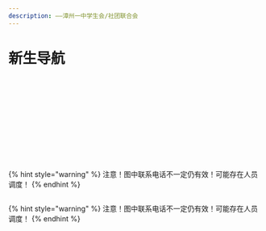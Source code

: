 ```yaml
---
description: ——漳州一中学生会/社团联合会
---
```


# 新生导航

<figure><img src=".gitbook/assets/efe36e43481b48f284c91c18a8af772cXOWXrTRTGW4KsqPY-0.jpg" alt=""><figcaption></figcaption></figure>

<figure><img src=".gitbook/assets/efe36e43481b48f284c91c18a8af772cXOWXrTRTGW4KsqPY-1.jpg" alt=""><figcaption></figcaption></figure>

<figure><img src=".gitbook/assets/efe36e43481b48f284c91c18a8af772cXOWXrTRTGW4KsqPY-2.jpg" alt=""><figcaption></figcaption></figure>

<figure><img src=".gitbook/assets/efe36e43481b48f284c91c18a8af772cXOWXrTRTGW4KsqPY-3.jpg" alt=""><figcaption></figcaption></figure>

<figure><img src=".gitbook/assets/efe36e43481b48f284c91c18a8af772cXOWXrTRTGW4KsqPY-4.jpg" alt=""><figcaption></figcaption></figure>

<figure><img src=".gitbook/assets/efe36e43481b48f284c91c18a8af772cXOWXrTRTGW4KsqPY-5.jpg" alt=""><figcaption></figcaption></figure>

<figure><img src=".gitbook/assets/efe36e43481b48f284c91c18a8af772cXOWXrTRTGW4KsqPY-6.jpg" alt=""><figcaption></figcaption></figure>

<figure><img src=".gitbook/assets/efe36e43481b48f284c91c18a8af772cXOWXrTRTGW4KsqPY-7.jpg" alt=""><figcaption></figcaption></figure>

<figure><img src=".gitbook/assets/efe36e43481b48f284c91c18a8af772cXOWXrTRTGW4KsqPY-8.jpg" alt=""><figcaption></figcaption></figure>

<figure><img src=".gitbook/assets/efe36e43481b48f284c91c18a8af772cXOWXrTRTGW4KsqPY-9.jpg" alt=""><figcaption></figcaption></figure>

<figure><img src=".gitbook/assets/efe36e43481b48f284c91c18a8af772cXOWXrTRTGW4KsqPY-10.jpg" alt=""><figcaption></figcaption></figure>

<figure><img src=".gitbook/assets/efe36e43481b48f284c91c18a8af772cXOWXrTRTGW4KsqPY-11.jpg" alt=""><figcaption></figcaption></figure>

<figure><img src=".gitbook/assets/efe36e43481b48f284c91c18a8af772cXOWXrTRTGW4KsqPY-12.jpg" alt=""><figcaption></figcaption></figure>

{% hint style="warning" %}
注意！图中联系电话不一定仍有效！可能存在人员调度！
{% endhint %}



<figure><img src=".gitbook/assets/efe36e43481b48f284c91c18a8af772cXOWXrTRTGW4KsqPY-13.jpg" alt=""><figcaption></figcaption></figure>



{% hint style="warning" %}
注意！图中联系电话不一定仍有效！可能存在人员调度！
{% endhint %}



<figure><img src=".gitbook/assets/efe36e43481b48f284c91c18a8af772cXOWXrTRTGW4KsqPY-14.jpg" alt=""><figcaption></figcaption></figure>
